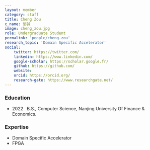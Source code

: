 ```yaml
---
layout: member
category: staff
title: Cheng Zou
c_name: 邹铖
image: cheng_zou.jpg
role: Undergraduate Student
permalink: 'people/cheng-zou'
research_topic: 'Domain Specific Accelerator'
social:
    twitter: https://twitter.com/
    linkedin: https://www.linkedin.com/
    google-scholar: https://scholar.google.fr/
    github: https://github.com/
    website:
    orcid: https://orcid.org/
    research-gate: https://www.researchgate.net/
---
```



### <i class="fas fa-graduation-cap"></i> Education
- 2022 &nbsp; B.S., Computer Science, Nanjing University Of Finance & Economics.



### Expertise
- Domain Specific Accelerator
- FPGA
